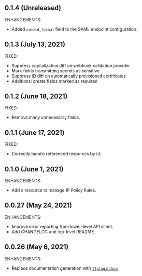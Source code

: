 ## 0.1.4 (Unreleased)

ENHANCEMENTS:

* Added `nameid_format` field to the SAML endpoint configuration.

## 0.1.3 (July 13, 2021)

FIXED:

* Suppress capitalization diff on webhook validation provider
* Mark fields transmitting secrets as sensitive
* Suppress ID diff on automatically provisioned certificates
* Additional create fields marked as required

## 0.1.2 (June 18, 2021)

FIXED:

* Remove many unnecessary fields.

## 0.1.1 (June 17, 2021)

FIXED:

* Correctly handle referenced resources by id.

## 0.1.0 (June 1, 2021)

ENHANCEMENTS:

* Add a resource to manage IP Policy Rules.

## 0.0.27 (May 24, 2021)

ENHANCEMENTS:

* Improve error reporting from lower-level API client.
* Add CHANGELOG and top-level README.

## 0.0.26 (May 6, 2021)

ENHANCEMENTS:

* Replace documentation generation with [`tfplugindocs`](https://github.com/hashicorp/terraform-plugin-docs)
